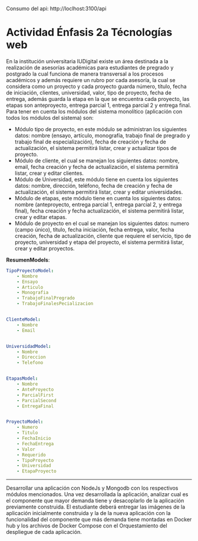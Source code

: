 Consumo del api:
http://loclhost:3100/api

# Actividad Énfasis 2a Técnologías web 
 
En  la  institución  universitaria  IUDigital  existe  un  área  destinada  a  la  realización  de  asesorías 
académicas para estudiantes de pregrado y postgrado la cual funciona de manera transversal a los 
procesos académicos y además requiere un rubro por cada asesoría, la cual se considera como un 
proyecto  y  cada  proyecto  guarda  número,  título,  fecha  de  iniciación,  clientes,  universidad,  valor, 
tipo de proyecto, fecha de entrega, además guarda la etapa en la que se encuentra cada proyecto, 
las etapas son anteproyecto, entrega parcial 1, entrega parcial 2 y entrega final. 
Para  tener  en  cuenta  los  módulos  del  sistema  monolítico  (aplicación  con  todos  los  módulos  del 
sistema) son: 
* Módulo  tipo  de  proyecto,  en  este  módulo  se  administran  los  siguientes  datos:  nombre 
(ensayo, artículo, monografía, trabajo final de pregrado y trabajo final de especialización), 
fecha de creación y fecha de actualización, el sistema permitirá listar, crear y actualizar tipos 
de proyecto. 
* Módulo de cliente, el cual se manejan los siguientes datos: nombre, email, fecha creación y 
fecha de actualización, el sistema permitirá listar, crear y editar clientes. 
* Módulo  de  Universidad,  este  módulo  tiene  en  cuenta  los  siguientes  datos:  nombre, 
dirección, teléfono, fecha de creación y fecha de actualización, el sistema permitirá listar, 
crear y editar universidades. 
* Módulo de etapas, este módulo tiene en cuenta los siguientes datos: nombre 
(anteproyecto, entrega parcial 1, entrega parcial 2, y entrega final), fecha creación y fecha 
actualización, el sistema permitirá listar, crear y editar etapas. 
* Módulo  de  proyecto  en  el  cual  se  manejan  los  siguientes  datos:  numero  (campo  único), 
título, fecha iniciación, fecha entrega, valor, fecha creación, fecha de actualización, cliente 
que  requiere  el  servicio,  tipo  de  proyecto,  universidad  y  etapa  del  proyecto,  el  sistema 
permitirá listar, crear y editar proyectos. 
 
__ResumenModels__:

```yaml
TipoProyectoModel:
    - Nombre
    - Ensayo
    - Articulo
    - Monografia
    - TrabajoFinalPregrado
    - TrabajoFinalesPecializacion


ClienteModel:
    - Nombre
    - Email


UniversidadModel:
    - Nombre
    - Direccion
    - Telefono


EtapasModel:
    - Nombre
    - AnteProyecto
    - ParcialFirst
    - ParcialSecond
    - EntregaFinal


ProyectoModel:
    - Numero
    - Titulo
    - FechaInicio
    - FechaEntrega
    - Valor
    - Requerido
    - TipoProyecto
    - Universidad
    - EtapaProyecto

```

----

Desarrollar una aplicación con NodeJs y Mongodb con los respectivos módulos mencionados. Una 
vez  desarrollada  la  aplicación,  analizar  cual  es  el  componente  que  mayor  demanda  tiene y 
desacoplarlo de la aplicación previamente construida. 
El estudiante deberá entregar las imágenes de la aplicación inicialmente construida y la de la nueva 
aplicación con la funcionalidad del componente que más demanda tiene montadas en Docker hub 
y los archivos de Docker Compose con el Orquestamiento del despliegue de cada aplicación. 
